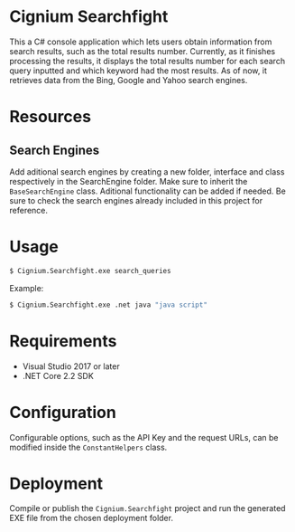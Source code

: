 # Cignium Searchfight

This a C# console application which lets users obtain information from search results, such as the total results number. Currently, as it finishes processing the results, it displays the total results number for each search query inputted and which keyword had the most results.
As of now, it retrieves data from the Bing, Google and Yahoo search engines.

# Resources

## Search Engines

Add aditional search engines by creating a new folder, interface and class respectively in the SearchEngine folder. Make sure to inherit the `BaseSearchEngine` class. Aditional functionality can be added if needed. Be sure to check the search engines already included in this project for reference.

# Usage

```sh
$ Cignium.Searchfight.exe search_queries
```

Example:


```sh
$ Cignium.Searchfight.exe .net java "java script"
```

# Requirements

+ Visual Studio 2017 or later
+ .NET Core 2.2 SDK

# Configuration

Configurable options, such as the API Key and the request URLs, can be modified inside the `ConstantHelpers` class.

# Deployment

Compile or publish the `Cignium.Searchfight` project and run the generated EXE file from the chosen deployment folder.
